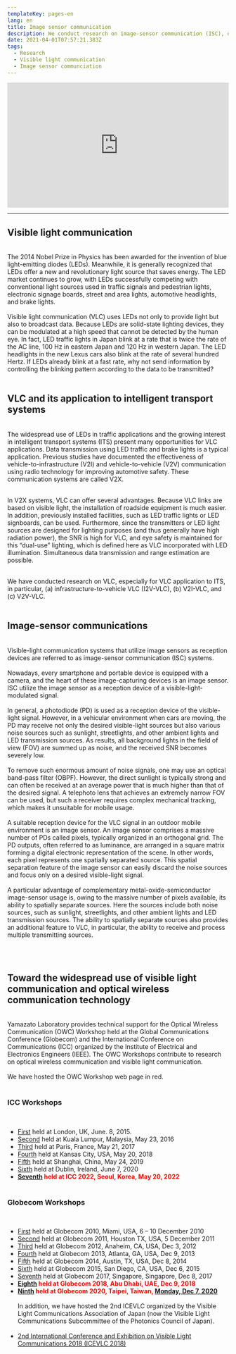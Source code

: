 ```yaml
---
templateKey: pages-en
lang: en
title: Image sensor communication
description: We conduct research on image-sensor communication (ISC), one of the visible light communication (VLC) system.
date: 2021-04-01T07:57:21.383Z
tags:
  - Research
  - Visible light communication
  - Image sensor communciation
---
```


<div style="padding:56.25% 0 0 0;position:relative;"><iframe src="https://player.vimeo.com/video/631908435?h=ebe66dc0ed&amp;badge=0&amp;autopause=0&amp;player_id=0&amp;app_id=58479" frameborder="0" allow="autoplay; fullscreen; picture-in-picture" allowfullscreen style="position:absolute;top:0;left:0;width:100%;height:100%;" title="IV21_Nagoya_University_Yamazato"></iframe></div><script src="https://player.vimeo.com/api/player.js"></script>

---

## Visible light communication

<br />
The 2014 Nobel Prize in Physics has been awarded for the invention of blue light-emitting diodes (LEDs). Meanwhile, it is generally recognized that LEDs offer a new and revolutionary light source that saves energy. The LED market continues to grow, with LEDs successfully competing with conventional light sources used in traffic signals and pedestrian lights, electronic signage boards, street and area lights, automotive headlights, and brake lights.
<br /><br />
Visible light communication (VLC) uses LEDs not only to provide light but also to broadcast data. Because LEDs are solid-state lighting devices, they can be modulated at a high speed that cannot be detected by the human eye. In fact, LED traffic lights in Japan blink at a rate that is twice the rate of the AC line, 100 Hz in eastern Japan and 120 Hz in western Japan. The LED headlights in the new Lexus cars also blink at the rate of several hundred Hertz. If LEDs already blink at a fast rate, why not send information by controlling the blinking pattern according to the data to be transmitted?
<br /><br />

## VLC and its application to intelligent transport systems

<br />
The widespread use of LEDs in traffic applications and the growing interest in intelligent transport systems (ITS) present many opportunities for VLC applications. Data transmission using LED traffic and brake lights is a typical application. Previous studies have documented the effectiveness of vehicle-to-infrastructure (V2I) and vehicle-to-vehicle (V2V) communication using radio technology for improving automotive safety. These communication systems are called V2X.
<br /><br />

In V2X systems, VLC can offer several advantages. Because VLC links are based on visible light, the installation of roadside equipment is much easier. In addition, previously installed facilities, such as LED traffic lights or LED signboards, can be used. Furthermore, since the transmitters or LED light sources are designed for lighting purposes (and thus generally have high radiation power), the SNR is high for VLC, and eye safety is maintained for this “dual-use” lighting, which is defined here as VLC incorporated with LED illumination. Simultaneous data transmission and range estimation are possible.
<br /><br />

We have conducted research on VLC, especially for VLC application to ITS, in particular, (a) infrastructure-to-vehicle VLC (I2V-VLC), (b) V2I-VLC, and (c) V2V-VLC.
<br /><br />

## Image-sensor communications

<br />
Visible-light communication systems that utilize image sensors as reception devices are referred to as image-sensor communication (ISC) systems.
<br /><br />
Nowadays, every smartphone and portable device is equipped with a camera, and the heart of these image-capturing devices is an image sensor. ISC utilize the image sensor as a reception device of a visible-light-modulated signal.
<br /><br />
In general, a photodiode (PD) is used as a reception device of the visible-light signal. However, in a vehicular environment when cars are moving, the PD may receive not only the desired visible-light sources but also various noise sources such as sunlight, streetlights, and other ambient lights and LED transmission sources. As results, all background lights in the field of view (FOV) are summed up as noise, and the received SNR becomes severely low.
<br /><br />
To remove such enormous amount of noise signals, one may use an optical band-pass filter (OBPF). However, the direct sunlight is typically strong and can often be received at an average power that is much higher than that of the desired signal. A telephoto lens that achieves an extremely narrow FOV can be used, but such a receiver requires complex mechanical tracking, which makes it unsuitable for mobile usage.
<br /><br />
A suitable reception device for the VLC signal in an outdoor mobile environment is an image sensor. An image sensor comprises a massive number of PDs called pixels, typically organized in an orthogonal grid. The PD outputs, often referred to as luminance, are arranged in a square matrix forming a digital electronic representation of the scene. In other words, each pixel represents one spatially separated source. This spatial separation feature of the image sensor can easily discard the noise sources and focus only on a desired visible-light signal.
<br /><br />
A particular advantage of complementary metal-oxide-semiconductor image-sensor usage is, owing to the massive number of pixels available, its ability to spatially separate sources. Here the sources include both noise sources, such as sunlight, streetlights, and other ambient lights and LED transmission sources.
The ability to spatially separate sources also provides an additional feature to VLC, in particular, the ability to receive and process multiple transmitting sources.

<br /><br />

## Toward the widespread use of visible light communication and optical wireless communication technology

<br />
Yamazato Laboratory provides technical support for the Optical Wireless Communication (OWC) Workshop held at the Global Communications Conference (Globecom) and the International Conference on Communications (ICC) organized by the Institute of Electrical and Electronics Engineers (IEEE). The OWC Workshops contribute to research on optical wireless communication and visible light communication.
<br /><br />
We have hosted the OWC Workshop web page in red.
<br /><br />

### ICC Workshops

<br />

- [First](https://icc2015.ieee-icc.org/content/workshops.html) held at London, UK, June. 8, 2015.
- [Second](https://icc2016.ieee-icc.org/content/workshops.html#W02) held at Kuala Lumpur, Malaysia, May 23, 2016
- [Third](https://icc2017.ieee-icc.org/workshop/3rd-workshop-optical-wireless-communications-owc.html) held at Paris, France, May 21, 2017
- [Fourth](https://icc2018.ieee-icc.org/workshop/4th-workshop-optical-wireless-communications-owc) held at Kansas City, USA, May 20, 2018
- [Fifth](https://icc2019.ieee-icc.org/workshop/w23-5th-workshop-optical-wireless-communications) held at Shanghai, China, May 24, 2019
- [Sixth](https://icc2020.ieee-icc.org/workshop/ws-17-workshop-optical-wireless-communications) held at Dublin, Ireland, June 7, 2020
- **<span style="color: red; ">[Seventh](http://yamazato.nuee.nagoya-u.ac.jp/owc2022/index.html) held at ICC 2022, Seoul, Korea, May 20, 2022</span>**
  <br /><br />

### Globecom Workshops

<br />

- [First](https://globecom2010.ieee-globecom.org/WORKSHOPS.html) held at Globecom 2010, Miami, USA, 6 – 10 December 2010
- [Second](https://globecom2011.ieee-globecom.org/workshops.html) held at Globecom 2011, Houston TX, USA, 5 December 2011
- [Third](http://www.bu.edu/smartlighting/optical-wireless-communications-workshop/) held at Globecom 2012, Anaheim, CA, USA, Dec 3, 2012
- [Fourth](https://www.ece.mcmaster.ca/~hranilovic/owc13/OWC_2013/Home.html) held at Globecom 2013, Atlanta, GA, USA, Dec 9, 2013
- [Fifth](http://www.bu.edu/smartlighting/5th-ieee-workshop-on-optical-wireless-communications-owc14/) held at Globecom 2014, Austin, TX, USA, Dec 8, 2014
- [Sixth](http://owcworkshop.ok.ubc.ca/) held at Globecom 2015, San Diego, CA, USA, Dec 6, 2015
- [Seventh](https://globecom2017.ieee-globecom.org/workshop/ws-11-7th-ieee-globecom-workshop-optical-wireless-communications-owc%e2%80%9917) held at Globecom 2017, Singapore, Singapore, Dec 8, 2017
- **<span style="color: red; ">[Eighth](http://yamazato.nuee.nagoya-u.ac.jp/owc2018/index.html) held at Globecom 2018, Abu Dhabi, UAE, Dec 9, 2018</span>**
- **<span style="color: red; ">[Ninth](http://yamazato.nuee.nagoya-u.ac.jp/owc2020/) held at Globecom 2020, Taipei, Taiwan, [Monday, Dec 7, 2020](https://globecom2020.ieee-globecom.org/workshop/ws-01-workshop-optical-wireless-communications-owc)</span>**
  <br /><br />
  In addition, we have hosted the 2nd ICEVLC organized by the Visible Light Communications Association of Japan (now the Visible Light Communications Subcommittee of the Photonics Council of Japan).
  <br /><br />
- [2nd International Conference and Exhibition on Visible Light Communications 2018 (ICEVLC 2018)](http://yamazato.nuee.nagoya-u.ac.jp/icevlc2018)
